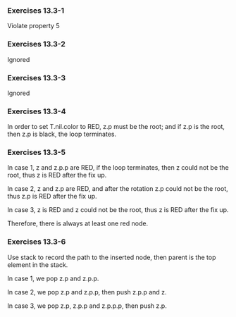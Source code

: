### Exercises 13.3-1
Violate property 5

### Exercises 13.3-2
Ignored

### Exercises 13.3-3
Ignored

### Exercises 13.3-4
In order to set T.nil.color to RED, z.p must be the root; 
and if z.p is the root, then z.p is black, the loop terminates. 

### Exercises 13.3-5
In case 1, z and z.p.p are RED, if the loop terminates, then z could not be the root, thus z is RED after the fix up.

In case 2, z and z.p are RED, and after the rotation z.p could not be the root, thus z.p is RED after the fix up.

In case 3, z is RED and z could not be the root, thus z is RED after the fix up.

Therefore, there is always at least one red node.

### Exercises 13.3-6
Use stack to record the path to the inserted node, then parent is the top element in the stack.

In case 1, we pop z.p and z.p.p.

In case 2, we pop z.p and z.p.p, then push z.p.p and z.

In case 3, we pop z.p, z.p.p and z.p.p.p, then push z.p.
